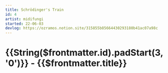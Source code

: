 ```yaml
---
title: Schrödinger's Train
id: 4
artist: midifungi
started: 22-06-03
devlog: https://ozramos.notion.site/315855b85664430293180b41ac07a98c
---
```

# {{String($frontmatter.id).padStart(3, '0')}} - {{$frontmatter.title}}

<div class="row">
  <div class="col-6">
    <!-- @todo: By default, heights within col-6 should be 300 -->
    <!-- @todo: Let's automate the title -->
    <Midifungi :layers="['@midifungi/4/starfield-clone', '@midifungi/4/station-fg','@midifungi/4/train', '@midifungi/4/crowd']" />
  </div>
  <div class="col-6">
    <Midifungi :layers="['@midifungi/4/starfield-clone', '@midifungi/4/station-fg','@midifungi/4/train', '@midifungi/4/crowd']" />
  </div>
</div>
<Midifungi :layers="['@midifungi/2/starfield', '@midifungi/4/station-fg','@midifungi/4/train', '@midifungi/4/crowd']" />